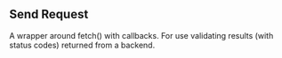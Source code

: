 ## Send Request

A wrapper around fetch() with callbacks. For use validating results (with status codes) returned from a backend.
